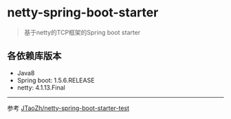 # netty-spring-boot-starter
> 基于netty的TCP框架的Spring boot starter

## 各依赖库版本
* Java8
* Spring boot: 1.5.6.RELEASE
* netty: 4.1.13.Final

---
参考 [JTaoZh/netty-spring-boot-starter-test](https://github.com/JTaoZh/netty-spring-boot-starter-test)
